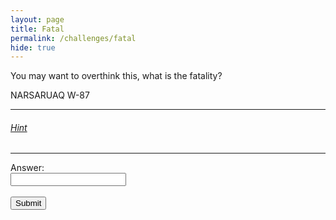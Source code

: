 ```yaml
---
layout: page
title: Fatal
permalink: /challenges/fatal
hide: true
---
```


You may want to overthink this, what is the fatality?

NARSARUAQ W-87

---

###### [Hint](../challenges/fatal-HINT/)

<!-- ANSWER - 161 -->

---

<form>
    <label for="answer">Answer:</label><br>
    <input type="text" id="submission" name="submission"><br><br>
    <input type="submit" value="Submit" onclick="javascript:checkAnswer('fatal', document.getElementById('submission').value)">
</form>